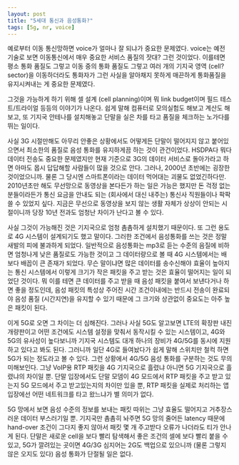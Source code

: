 ```yaml
---
layout: post
title: "5세대 통신과 음성통화?"
tags: [5g, nr, voice]
---
```


예로부터 이동 통신망하면 voice가 얼마나 잘 되냐가 중요한 문제였다. voice는 예전 기술로 보면 이동통신에서 매우 중요한 서비스 품질의 잣대? 그런 것이었다. 이를테면 평소 통화 품질도 그렇고 이동 중의 통화 품질도 그렇고 여러 개의 기지국 영역 (cell? sector)을 이동하더라도 통화자가 그런 사실을 알아채지 못하게 매끈하게 통화품질을 유지시켜내는 게 중요한 문제였다.

그것을 가능하게 하기 위해 셀 설계 (cell planning)이며 뭐 link budget이며 필드 테스트/트라이얼 등등의 이야기가 나온다. 쉽게 말해 컴퓨터로 모의실험도 해보고 계산도 해보고, 또 기지국 안테나를 설치해놓고 단말을 실은 차를 타고 품질을 체크하는 노가다를 뛰는 일이다. 

사실 3G 시절만해도 아무리 안좋은 상황에서도 어떻게든 단말이 떨어지지 않고 붙어있으면서 최소한의 품질로 음성 통화를 유지하게끔 하는 것이 관건이었다. HSDPA다 뭐다 데이터 전송도 중요한 문제였지만 현재 기준으로 3G의 데이터 서비스로 돌아가라고 하면 아마도 몹시 답답해할 사람들이 많을 것으로 안다. 그러나, 2000년 초반에는 굉장한 것이었으니까. 물론 그 당시엔 스마트폰이라는 데이터 먹어대는 괴물도 없었긴하다만. 2010년초만 해도 무선망으로 동영상을 본다든가 하는 일은 가능은 했지만 돈 걱정 없는 분들이라든가 통신 요금을 안내도 되는 (회사에서 대신 내주는) 통신사 직원들이나 팍팍 쓸 수 있었지 싶다. 지금은 무선으로 동영상을 보지 않는 생활 자체가 상상이 안되는 시절이니까 당장 10년 전과도 엄청난 차이가 난다고 볼 수 있다.

사실 그것이 가능해진 것은 기지국으로 엄청 촘촘하게 설치했기 때문이다. 또 그런 용도로 4G 시스템이 설계되기도 했고 말이다. 그러한 조건에서 음성통화를 쓰는 것은 정말 새발의 피에 불과하게 되었다. 일반적으로 음성통화는 mp3로 듣는 수준의 음질에 비하면 엄청나게 낮은 품질로도 가능한 것이고 그 데이터량으로 볼 때 4G 시스템에서는 배보다 배꼽이 큰 존재가 되었다. 무슨 말이냐면 많은 데이터를 송수신해야 효율이 높아지는 통신 시스템에서 이렇게 크기가 작은 패킷을 주고 받는 것은 효율이 떨어지는 일이 되었단 것이다. 뭐 이를 테면 큰 데이터를 주고 받을 때 음성 패킷을 붙여서 보낸다거나 하면 좋을 정도인데, 음성 패킷의 특성상 주어진 시간 조건이내에는 반드시 전송이 완료되야 음성 품질 (시간지연)을 유지할 수 있기 때문에 그 크기와 상관없이 중요도는 아주 높은 패킷이 된다.

이게 5G로 오면 그 차이는 더 심해진다. 그러나 사실 5G도 알고보면 LTE의 확장판 내진 개량판이고 어떤 조건에도 시스템 설정을 맞춰서 동작시킬 수 있는 시스템이고, 4G와 5G의 유사성이 높다보니까 기지국 시스템도 대개 하나의 장비가 4G/5G를 동시에 지원하고 있다고 봐도 된다. 그러니까 일단 4G로 들여놨다가 쉽게 말해 스위치만 철컥 하면 5G가 되는 정도라고 볼 수 있다. 그런 상황에서 4G/5G 음성 통화를 구분하는 것도 무의미해보인다. 그냥 VoIP용 RTP 패킷을 4G 기지국으로 흘렸냐 아니면 5G 기지국으로 흘렸냐의 차이일 뿐. 단말 입장에서도 단말 모뎀이 4G 모드에서 RTP 패킷을 주고 받고 있는지 5G 모드에서 주고 받고있는지의 차이만 있을 뿐, RTP 패킷을 실제로 처리하는 앱 입장에선 어떤 네트워크를 타고 왔느냐가 별 의미가 없다.

5G 망에서 보면 음성 수준의 정보를 보내는 패킷 따위는 그냥 효율도 떨어지고 거추장스러운 데이터 부스러기일 뿐. 기지국만 촘촘히 놔주면 5G 망의 줄어든 latency 때문에 hand-over 조건이 그다지 좋지 않아서 패킷 몇 개 주고받다 오류가 나더라도 티가 안나게 된다. 단말은 새로운 cell을 보다 빨리 탐색해서 좋은 조건의 셀에 보다 빨리 붙을 수 있고, 5G가 깔려있는 곳이면 4G/3G 심지어는 2G도 백업으로 있으니까 (물론 그렇지 않은 오지도 있다) 음성 통화가 단절될 일은 없다.
